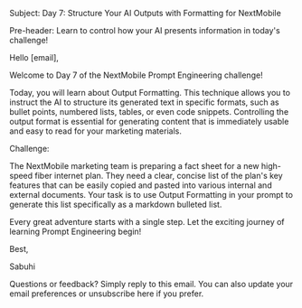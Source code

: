 Subject: Day 7: Structure Your AI Outputs with Formatting for NextMobile

Pre-header: Learn to control how your AI presents information in today's challenge!

Hello [email],

Welcome to Day 7 of the NextMobile Prompt Engineering challenge!

Today, you will learn about Output Formatting. This technique allows you to instruct the AI to structure its generated text in specific formats, such as bullet points, numbered lists, tables, or even code snippets. Controlling the output format is essential for generating content that is immediately usable and easy to read for your marketing materials.

Challenge:

The NextMobile marketing team is preparing a fact sheet for a new high-speed fiber internet plan. They need a clear, concise list of the plan's key features that can be easily copied and pasted into various internal and external documents. Your task is to use Output Formatting in your prompt to generate this list specifically as a markdown bulleted list.

Every great adventure starts with a single step. Let the exciting journey of learning Prompt Engineering begin!

Best,

Sabuhi

Questions or feedback? Simply reply to this email. You can also update your email preferences or unsubscribe here if you prefer. 